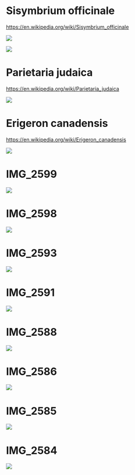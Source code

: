 # Sisymbrium officinale

https://en.wikipedia.org/wiki/Sisymbrium_officinale

![](IMG_2654.jpg)

![](IMG_2653.jpg)

# Parietaria judaica

https://en.wikipedia.org/wiki/Parietaria_judaica

![](IMG_2651.jpg)

# Erigeron canadensis

https://en.wikipedia.org/wiki/Erigeron_canadensis

![](IMG_2650.jpg)

# IMG_2599
![](IMG_2599.jpg)

# IMG_2598
![](IMG_2598.jpg)

# IMG_2593
![](IMG_2593.jpg)

# IMG_2591
![](IMG_2591.jpg)

# IMG_2588
![](IMG_2588.jpg)

# IMG_2586
![](IMG_2586.jpg)

# IMG_2585
![](IMG_2585.jpg)

# IMG_2584
![](IMG_2584.jpg)

